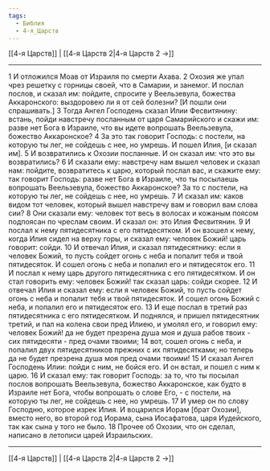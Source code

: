 ```yaml
---
tags:
  - Библия
  - 4-я_Царств
---
```

[[4-я Царств]] | [[4-я Царств 2|4-я Царств 2 →]]

---
1 И отложился Моав от Израиля по смерти Ахава.
2 Охозия же упал чрез решетку с горницы своей, что в Самарии, и занемог. И послал послов, и сказал им: пойдите, спросите у Веельзевула, божества Аккаронского: выздоровею ли я от сей болезни? [И пошли они спрашивать.]
3 Тогда Ангел Господень сказал Илии Фесвитянину: встань, пойди навстречу посланным от царя Самарийского и скажи им: разве нет Бога в Израиле, что вы идете вопрошать Веельзевула, божество Аккаронское?
4 За это так говорит Господь: с постели, на которую ты лег, не сойдешь с нее, но умрешь. И пошел Илия, [и сказал им].
5 И возвратились к Охозии посланные. И он сказал им: что это вы возвратились?
6 И сказали ему: навстречу нам вышел человек и сказал нам: пойдите, возвратитесь к царю, который послал вас, и скажите ему: так говорит Господь: разве нет Бога в Израиле, что ты посылаешь вопрошать Веельзевула, божество Аккаронское? За то с постели, на которую ты лег, не сойдешь с нее, но умрешь.
7 И сказал им: каков видом тот человек, который вышел навстречу вам и говорил вам слова сии?
8 Они сказали ему: человек тот весь в волосах и кожаным поясом подпоясан по чреслам своим. И сказал он: это Илия Фесвитянин.
9 И послал к нему пятидесятника с его пятидесятком. И он взошел к нему, когда Илия сидел на верху горы, и сказал ему: человек Божий! царь говорит: сойди.
10 И отвечал Илия, и сказал пятидесятнику: если я человек Божий, то пусть сойдет огонь с неба и попалит тебя и твой пятидесяток. И сошел огонь с неба и попалил его и пятидесяток его.
11 И послал к нему царь другого пятидесятника с его пятидесятком. И он стал говорить ему: человек Божий! так сказал царь: сойди скорее.
12 И отвечал Илия и сказал ему: если я человек Божий, то пусть сойдет огонь с неба и попалит тебя и твой пятидесяток. И сошел огонь Божий с неба, и попалил его и пятидесяток его.
13 И еще послал в третий раз пятидесятника с его пятидесятком. И поднялся, и пришел пятидесятник третий, и пал на колена свои пред Илиею, и умолял его, и говорил ему: человек Божий! да не будет презрена душа моя и душа рабов твоих - сих пятидесяти - пред очами твоими;
14 вот, сошел огонь с неба, и попалил двух пятидесятников прежних с их пятидесятками; но теперь да не будет презрена душа моя пред очами твоими!
15 И сказал Ангел Господень Илии: пойди с ним, не бойся его. И он встал, и пошел с ним к царю.
16 И сказал ему: так говорит Господь: за то, что ты посылал послов вопрошать Веельзевула, божество Аккаронское, как будто в Израиле нет Бога, чтобы вопрошать о слове Его, - с постели, на которую ты лег, не сойдешь с нее, но умрешь.
17 И умер он по слову Господню, которое изрек Илия. И воцарился Иорам [брат Охозии], вместо него, во второй год Иорама, сына Иосафатова, царя Иудейского, так как сына у того не было.
18 Прочее об Охозии, что он сделал, написано в летописи царей Израильских.

---
[[4-я Царств]] | [[4-я Царств 2|4-я Царств 2 →]]